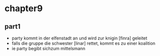 # chapter9

## part1

* party kommt in der elfenstadt an und wird zur knigin [finra] geleitet
* falls die gruppe die schwester [linar] rettet, kommt es zu einer koalition
* ie party begibt sichzum mittelsmann


